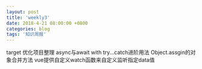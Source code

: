 ```yaml
---
layout: post
title: 'weekly3'
date: 2018-4-21 08:00:00 +0800
categories: blog
tags: '知识周报'
---
```


target 优化项目整理 async与await with try...catch进阶用法 Object.assgin的对象合并方法 vue提供自定义watch函数来自定义监听指定data值

